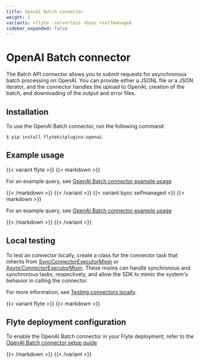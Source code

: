 ```yaml
---
title: OpenAI Batch connector
weight: 1
variants: +flyte -serverless +byoc +selfmanaged
sidebar_expanded: false
---
```


# OpenAI Batch connector

The Batch API connector allows you to submit requests for asynchronous batch processing on OpenAI.
You can provide either a JSONL file or a JSON iterator, and the connector handles the upload to OpenAI,
creation of the batch, and downloading of the output and error files.

## Installation

To use the OpenAI Batch connector, run the following command:

```shell
$ pip install flytekitplugins-openai
```

## Example usage

{{< variant flyte >}}
{{< markdown >}}

For an example query, see [OpenAI Batch connector example usage](./openai-batch-connector-example-usage)

{{< /markdown >}}
{{< /variant >}}
{{< variant byoc selfmanaged >}}
{{< markdown >}}

For an example query, see [OpenAI Batch connector example usage](./openai-batch-connector-example-usage-union)

{{< /markdown >}}
{{< /variant >}}

## Local testing

To test an connector locally, create a class for the connector task that inherits from
[SyncConnectorExecutorMixin](https://github.com/flyteorg/flytekit/blob/1bc8302bb7a6cf4c7048a7f93627ee25fc6b88c4/flytekit/extend/backend/base_connector.py#L304)
or [AsyncConnectorExecutorMixin](https://github.com/flyteorg/flytekit/blob/1bc8302bb7a6cf4c7048a7f93627ee25fc6b88c4/flytekit/extend/backend/base_connector.py#L354).
These mixins can handle synchronous and synchronous tasks, respectively, and allow the SDK to mimic the system's behavior in calling the connector.

For more information, see [Testing connectors locally](../#testing-your-connector-locally).

{{< variant flyte >}}
{{< markdown >}}

## Flyte deployment configuration

To enable the OpenAI Batch connector in your Flyte deployment, refer to the [OpenAI Batch connector setup guide](../../../deployment/flyte-connectors/openai-batch)

{{< /markdown >}}
{{< /variant >}}
